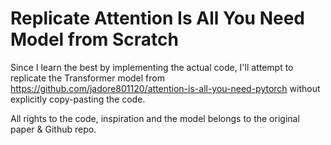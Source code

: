 # Replicate Attention Is All You Need Model from Scratch
Since I learn the best by implementing the actual code, I'll attempt to replicate the Transformer model from https://github.com/jadore801120/attention-is-all-you-need-pytorch without explicitly copy-pasting the code.

All rights to the code, inspiration and the model belongs to the original paper & Github repo.


